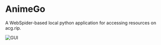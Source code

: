 # AnimeGo
A WebSpider-based local python application for accessing resources on acg.rip.

![GUI](https://raw.githubusercontent.com/CRonYii/AnimeGo/master/screenshot/screenshot.png)